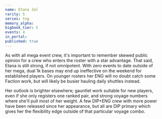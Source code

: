```yaml
---
name: Etana Jol
rarity: 5
series: tng
memory_alpha:
bigbook_tier: 5
events: 4
in_portal:
published: true
---
```


As with all mega event crew, it's important to remember skewed public opinion for a crew who enters the roster with a star advantage. That said, Etana is still strong, if not omnipotent. With zero events to date outside of her mega, dual 1k bases may end up ineffective on the weekend for established players. On younger rosters her ENG will no doubt catch some Faction work, but will likely be busier hauling daily shuttles instead.

Her outlook is brighter elsewhere; gauntlet work suitable for new players, even if she only registers one ranked pair, and strong voyage numbers where she'll pull most of her weight. A few DIP+ENG crew with more power have been released since her appearance, but all are DIP primary which gives her the flexibility edge outside of that particular voyage combo.
